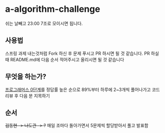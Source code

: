 # a-algorithm-challenge
쉬는 날빼고 23:00 7조로 모이시면 됩니다.

## 사용법
스프링 과제 내는것처럼 Fork 하신 후 문제 푸시고 PR 하시면 될 것 같습니다.
PR 하실때 README.md에 다음 순서 적어주시고 올리시면 될 것 같습니다

## 무엇을 하는가?
[프로그래머스 0단계](https://school.programmers.co.kr/learn/challenges/beginner?order=acceptance_desc&page=1&languages=java)를 정답률 높은 순으로 89%부터 하루에 2~3개씩 풀어나가고 코드 리뷰 후 다음 분 지목하기

## 순서
~~김동현 -> 나도관 -> ?~~
매일 조마다 돌아가면서 5문제씩 할당받아서 풀고 발표함
